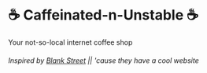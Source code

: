 # ☕️ Caffeinated-n-Unstable ☕️
Your not-so-local internet coffee shop 

###### Inspired by [Blank Street](https://www.blankstreet.com) || _'cause they have a cool website_